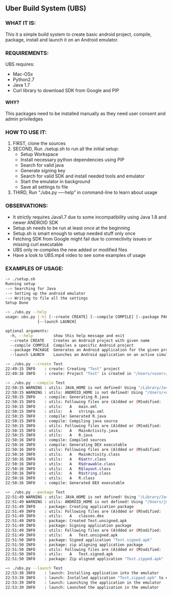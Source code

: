 ## Uber Build System (UBS)

### WHAT IT IS:

This it a simple build system to create basic android project, compile, package, install and
launch it on an Android emulator.

### REQUIREMENTS:

UBS requires:
* Mac-OSx
* Python2.7
* Java 1.7
* Curl library to download SDK from Google and PIP

#### WHY?
This packages need to be installed manually as they need user consent and admin priviledges

### HOW TO USE IT:
1. FIRST,  clone the sources
2. SECOND, Run ./setup.sh to run all the initial setup:
	* Setup Workspace
	* Install necessary python dependencies using PIP
	* Search for valid java
	* Generate signing key
	* Search for valid SDK and install needed tools and emulator
	* Start the emulator in background
	* Save all settings to file
3. THIRD, Run “./ubs.py —-help” in command-line to learn about usage

### OBSERVATIONS:
* It strictly requires Java1.7 due to some incompatibility using Java 1.8 and newer ANDROID SDK
* Setup.sh needs to be run at least once at the beginning
* Setup.sh is smart enough to setup needed stuff only once
* Fetching SDK from Google might fail due to connectivity issues or missing curl executable
* UBS only re-compiles the new added or modified files
* Have a look to UBS.mp4 video to see some examples of usage 

### EXAMPLES OF USAGE:
``` bash
-> ./setup.sh 
Running setup
--> Searching for Java
--> Setting up the android emulator
--> Writing to file all the settings
Setup Done

-> ./ubs.py --help
usage: ubs.py [-h] [--create CREATE] [--compile COMPILE] [--package PACKAGE]
              [--launch LAUNCH]

optional arguments:
  -h, --help         show this help message and exit
  --create CREATE    Creates an Android project with given name
  --compile COMPILE  Compiles a specific Android project
  --package PACKAGE  Generates an Android application for the given project
  --launch LAUNCH    Launches an Android application on an active simulator

-> ./ubs.py --create Test
22:49:15 INFO    : create: Creating "Test" project
22:49:16 INFO    : create: Project "Test" is created in "/Users/<user>/Downloads/workspace/Test"

-> ./ubs.py --compile Test
22:50:15 WARNING : utils: JAVA_HOME is not defined! Using "/Library/Java/JavaVirtualMachines/jdk1.7.0_79.jdk/Contents/Home"
22:50:15 WARNING : utils: ANDROID_HOME is not defined! Using "/Users/<user>/Library/Android/sdk"
22:50:15 INFO    : compile: Generating R.java
22:50:15 INFO    : utils: Following files are (A)dded or (M)odified:
22:50:15 INFO    : utils: 	A	main.xml
22:50:15 INFO    : utils: 	A	strings.xml
22:50:15 INFO    : compile: Generated R.java
22:50:15 INFO    : compile: Compiling java source
22:50:15 INFO    : utils: Following files are (A)dded or (M)odified:
22:50:15 INFO    : utils: 	A	MainActivity.java
22:50:15 INFO    : utils: 	A	R.java
22:50:16 INFO    : compile: Compiled sources
22:50:16 INFO    : compile: Generating DEX executable
22:50:16 INFO    : utils: Following files are (A)dded or (M)odified:
22:50:16 INFO    : utils: 	A	MainActivity.class
22:50:16 INFO    : utils: 	A	R$attr.class
22:50:16 INFO    : utils: 	A	R$drawable.class
22:50:16 INFO    : utils: 	A	R$layout.class
22:50:16 INFO    : utils: 	A	R$string.class
22:50:16 INFO    : utils: 	A	R.class
22:50:16 INFO    : compile: Generated DEX executable

—> ./ubs.py --package Test
22:51:49 WARNING : utils: JAVA_HOME is not defined! Using "/Library/Java/JavaVirtualMachines/jdk1.7.0_79.jdk/Contents/Home"
22:51:49 WARNING : utils: ANDROID_HOME is not defined! Using "/Users/jmcruz/Library/Android/sdk"
22:51:49 INFO    : package: Creating application package
22:51:49 INFO    : utils: Following files are (A)dded or (M)odified:
22:51:49 INFO    : utils: 	A	classes.dex
22:51:49 INFO    : package: Created Test.unsigned.apk
22:51:49 INFO    : package: Signing application package
22:51:49 INFO    : utils: Following files are (A)dded or (M)odified:
22:51:49 INFO    : utils: 	A	Test.unsigned.apk
22:51:50 INFO    : package: Signed application "Test.signed.apk"
22:51:50 INFO    : package: zip aligning application package
22:51:50 INFO    : utils: Following files are (A)dded or (M)odified:
22:51:50 INFO    : utils: 	A	Test.signed.apk
22:51:50 INFO    : package: Zip aligned application "Test.zipped.apk"

—> ./ubs.py --launch Test
22:53:38 INFO    : launch: Installing application into the emulator
22:53:39 INFO    : launch: Installed application "Test.zipped.apk" to emulator
22:53:39 INFO    : launch: Launching the application in the emulator
22:53:39 INFO    : launch: Launched the application in the emulator
```
